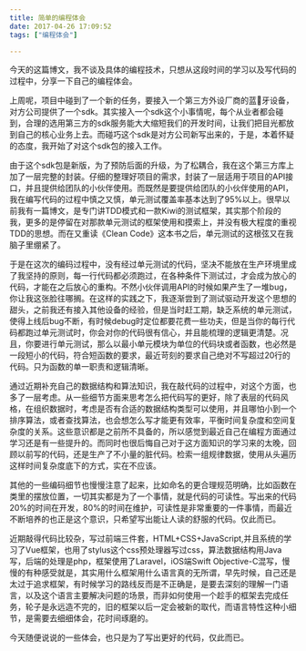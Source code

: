 ```yaml
---
title: 简单的编程体会
date: 2017-04-26 17:09:52
tags: ["编程体会"]

---
```



今天的这篇博文，我不谈及具体的编程技术，只想从这段时间的学习以及写代码的过程中，分享一下自己的编程体会。

<!--more-->

上周呢，项目中碰到了一个新的任务，要接入一个第三方外设厂商的蓝牙设备，对方公司提供了一个sdk。其实接入一个sdk这个小事情呢，每个从业者都会碰到，合理的选用第三方的sdk服务能大大缩短我们的开发时间，让我们把目光都放到自己的核心业务上去。而碰巧这个sdk是对方公司新写出来的，于是，本着怀疑的态度，我开始了对这个sdk包的接入工作。

由于这个sdk包是新版，为了预防后面的升级，为了松耦合，我在这个第三方库上加了一层完整的封装。仔细的整理好项目的需求，封装了一层适用于项目的API接口，并且提供给团队的小伙伴使用。而既然是要提供给团队的小伙伴使用的API，我在编写代码的过程中慎之又慎，单元测试覆盖率基本达到了95%以上。很早以前我有一篇博文，是专门讲TDD模式和一款Kiwi的测试框架，其实那个阶段的我，更多的是停留在对那款单元测试的框架使用和摸索上，并没有极大程度的重视TDD的思想。而在又重读《Clean Code》这本书之后，单元测试的这根弦又在我脑子里绷紧了。

于是在这次的编码过程中，没有经过单元测试的代码，坚决不能放在生产环境里成了我坚持的原则，每一行代码都必须跑过，在各种条件下测试过，才会成为放心的代码，才能在之后放心的重构。不然小伙伴调用API的时候如果产生了一堆bug，你让我这张脸往哪搁。在这样的实践之下，我逐渐尝到了测试驱动开发这个思想的甜头，之前我还有接入其他设备的经验，但是当时赶工期，缺乏系统的单元测试，使得上线后bug不断，有时候debug时定位都要花费一些功夫，但是当你的每行代码都跑过单元测试时，你会对你的代码很有信心，并且能梳理的逻辑更清楚。况且，你要进行单元测试，那么以最小单元模块为单位的代码块或者函数，也必然是一段短小的代码，符合短函数的要求，最近苛刻的要求自己绝对不写超过20行的代码。只为函数的单一职责和逻辑清晰。

通过近期补充自己的数据结构和算法知识，我在敲代码的过程中，对这个方面，也多了一层考虑。从一些细节方面来思考怎么把代码写的更好，除了表层的代码风格，在组织数据时，考虑是否有合适的数据结构类型可以使用，并且哪怕小到一个排序算法，或者查找算法，也会想怎么写才能更有效率，平衡时间复杂度和空间复杂度的关系。这些意识都是之前所不具备的，所以感觉到最近自己在编程方面通过学习还是有一些提升的。而同时也很后悔自己对于这方面知识的学习来的太晚，回顾以前写的代码，还是生产了不小量的脏代码。检索一组规律数据，使用从头遍历这样时间复杂度底下的方式，实在不应该。

其他的一些编码细节也慢慢注意了起来，比如命名的更合理规范明确，比如函数在类里的摆放位置，一切其实都是为了一个事情，就是代码的可读性。写出来的代码20%的时间在开发，80%的时间在维护，可读性是非常重要的一件事情，而最近不断培养的也正是这个意识，只希望写出能让人读的舒服的代码。仅此而已。

近期敲得代码比较杂，写过前端三件套，HTML+CSS+JavaScript,并且系统的学习了Vue框架，也用了stylus这个css预处理器写过css，算法数据结构用Java写，后端的处理是php，框架使用了Laravel，iOS端Swift Objective-C混写，慢慢的有种感受就是，其实用什么框架用什么语言真的无所谓，早先时候，自己还是太过于追求框架，有时候学习的路线反而是不正确是，是要去深刻的理解一门语言，以及这个语言主要解决问题的场景，而非如何使用一个趁手的框架去完成任务，轮子是永远造不完的，旧的框架以后一定会被新的取代，而语言特性这种小细节，是需要去细细体会，花时间琢磨的。

今天随便说说的一些体会，也只是为了写出更好的代码，仅此而已。
